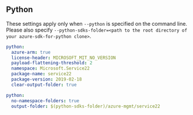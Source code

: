 ## Python

These settings apply only when `--python` is specified on the command line.
Please also specify `--python-sdks-folder=<path to the root directory of your azure-sdk-for-python clone>`.

```yaml $(python)
python:
  azure-arm: true
  license-header: MICROSOFT_MIT_NO_VERSION
  payload-flattening-threshold: 2
  namespace: Microsoft.Service22
  package-name: service22
  package-version: 2019-02-18
  clear-output-folder: true
```

```yaml $(python)
python:
  no-namespace-folders: true
  output-folder: $(python-sdks-folder)/azure-mgmt/service22
```
